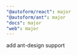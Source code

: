 ```yaml
---
"@autoform/react": major
"@autoform/ant": major
"docs": major
"web": major
---
```


add ant-design support
